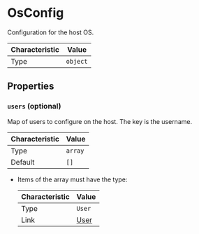 <!-- THIS FILE IS AUTOMATICALLY GENERATED BY DOCBUILDER, DO NOT EDIT MANUALLY! -->

# OsConfig

Configuration for the host OS.

| Characteristic | Value |
| -------------- | ----- |
| Type | `object` |

## Properties

### `users` (optional)

Map of users to configure on the host. The key is the username.

| Characteristic | Value |
| -------------- | ----- |
| Type | `array` |
| Default | `[]` |

- Items of the array must have the type:

   | Characteristic | Value |
   | -------------- | ----- |
   | Type | `User` |
   | Link | [User](./User.md) |

